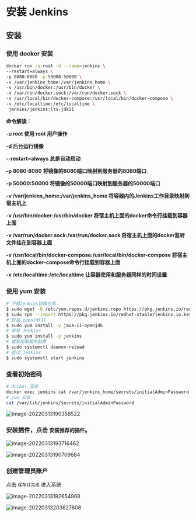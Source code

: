 # 安装 Jenkins

## 安装

### 使用 docker 安装

```bash
docker run -u root -d --name=jenkins \
--restart=always \
-p 8080:8080 -p 50000:50000 \
-v /var/jenkins_home:/var/jenkins_home \
-v /usr/bin/docker:/usr/bin/docker \
-v /var/run/docker.sock:/var/run/docker.sock \
-v /usr/local/bin/docker-compose:/usr/local/bin/docker-compose \
-v /etc/localtime:/etc/localtime \
 jenkins/jenkins:lts-jdk11
```

**命令解读：**

**-u root 使用 root 用户操作**

**-d 后台运行镜像**

**--restart=always 总是自动启动**

**-p 8080:8080 将镜像的8080端口映射到服务器的8080端口**

**-p 50000:50000 将镜像的50000端口映射到服务器的50000端口**

**-v /var/jenkins_home:/var/jenkins_home 将容器内的Jenkins工作目录映射到宿主机上**

**-v /usr/bin/docker:/usr/bin/docker	将宿主机上面的docker命令行挂载到容器上面**

**-v /var/run/docker.sock:/var/run/docker.sock 将宿主机上面的docker监听文件挂在到容器上面**

**-v /usr/local/bin/docker-compose:/usr/local/bin/docker-compose	将宿主机上面的docker-compose命令行挂载到容器上面**

**-v /etc/localtime:/etc/localtime 让容器使用和服务器同样的时间设置**



### 使用 yum 安装

```bash
# 下载Jenkins镜像仓库
$ sudo wget -O /etc/yum.repos.d/jenkins.repo https://pkg.jenkins.io/redhat-stable/jenkins.repo --no-check-certificate
$ sudo rpm --import https://pkg.jenkins.io/redhat-stable/jenkins.io.key
# 安装 openJdk11
$ sudo yum install -y java-11-openjdk
# 安装 Jenkins
$ sudo yum install -y jenkins
# 重新加载服务配置
$ sudo systemctl daemon-reload
# 启动 Jenkins
$ sudo systemctl start jenkins
```



### 查看初始密码

```bash
# docker 安装
docker exec jenkins cat /var/jenkins_home/secrets/initialAdminPassword
# yum 安装
cat /var/lib/jenkins/secrets/initialAdminPassword
```

![image-20220313190358522](https://gitee.com/mhxs5555/image/raw/master/docs/2022/03/202203131903551.png)

### 安装插件，点击 `安装推荐的插件`。

![image-20220313193716462](https://gitee.com/mhxs5555/image/raw/master/docs/2022/03/202203131937503.png)



![image-20220313190709684](https://gitee.com/mhxs5555/image/raw/master/docs/2022/03/202203131907713.png)

### 创建管理员账户

点击 `保存并完成` 进入系统

![image-20220313192654968](https://gitee.com/mhxs5555/image/raw/master/docs/2022/03/202203131926004.png)

![image-20220313203627608](https://gitee.com/mhxs5555/image/raw/master/docs/2022/03/202203132036655.png)